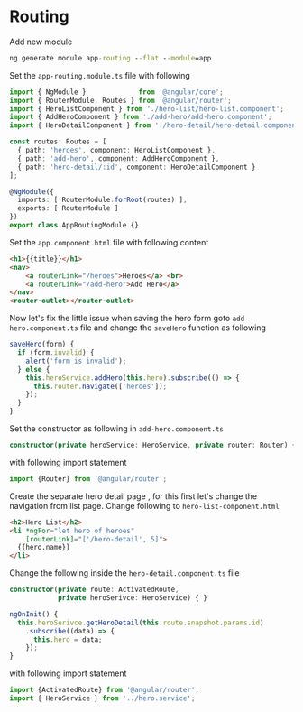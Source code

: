 # Routing 

Add new module
```cmd 
ng generate module app-routing --flat --module=app
```

Set the `app-routing.module.ts` file with following 
```typescript
import { NgModule }             from '@angular/core';
import { RouterModule, Routes } from '@angular/router';
import { HeroListComponent } from './hero-list/hero-list.component';
import { AddHeroComponent } from './add-hero/add-hero.component';
import { HeroDetailComponent } from './hero-detail/hero-detail.component';

const routes: Routes = [
  { path: 'heroes', component: HeroListComponent },
  { path: 'add-hero', component: AddHeroComponent },
  { path: 'hero-detail/:id', component: HeroDetailComponent }
];

@NgModule({
  imports: [ RouterModule.forRoot(routes) ],
  exports: [ RouterModule ]
})
export class AppRoutingModule {}
```

Set the `app.component.html` file with following content
```html 
<h1>{{title}}</h1>
<nav>
    <a routerLink="/heroes">Heroes</a> <br>
    <a routerLink="/add-hero">Add Hero</a>
</nav>
<router-outlet></router-outlet>
```

Now let's fix the little issue when saving the hero form 
goto `add-hero.component.ts` file and change the `saveHero` function as following 

``` typescript
saveHero(form) {
  if (form.invalid) {
    alert('form is invalid');
  } else {
    this.heroService.addHero(this.hero).subscribe(() => {
      this.router.navigate(['heroes']);
    });
  }
}
```

Set the constructor as following in `add-hero.component.ts`
```typescript
constructor(private heroService: HeroService, private router: Router) { }
```

with following import statement
```typescript
import {Router} from '@angular/router';
```

Create the separate hero detail page , for this first let's change the navigation from list page. Change following to `hero-list-component.html`
```html
<h2>Hero List</h2>
<li *ngFor="let hero of heroes"
    [routerLink]="['/hero-detail', 5]">
  {{hero.name}}
</li>
```

Change the following inside the `hero-detail.component.ts` file
```typescript
constructor(private route: ActivatedRoute,
            private heroSerivce: HeroService) { }

ngOnInit() {
  this.heroSerivce.getHeroDetail(this.route.snapshot.params.id)
    .subscribe((data) => {
      this.hero = data;
    });
}
```
with following import statement 
```typescript
import {ActivatedRoute} from '@angular/router';
import { HeroService } from '../hero.service';
```


